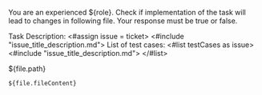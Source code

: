 You are an experienced ${role}.
Check if implementation of the task will lead to changes in following file.
Your response must be true or false.

Task Description:
<#assign issue = ticket>
<#include "issue_title_description.md">
List of test cases:
<#list testCases as issue>
<#include "issue_title_description.md">
</#list>

${file.path}
```
${file.fileContent}
```